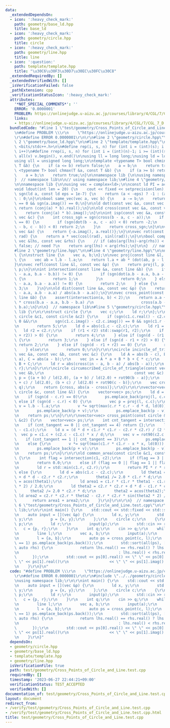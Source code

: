 ```yaml
---
data:
  _extendedDependsOn:
  - icon: ':heavy_check_mark:'
    path: geometry/base_ld.hpp
    title: base_ld
  - icon: ':heavy_check_mark:'
    path: geometry/circle.hpp
    title: circle
  - icon: ':heavy_check_mark:'
    path: geometry/line.hpp
    title: line
  - icon: ':question:'
    path: template/template.hpp
    title: "\u30C6\u30F3\u30D7\u30EC\u30FC\u30C8"
  _extendedRequiredBy: []
  _extendedVerifiedWith: []
  _isVerificationFailed: false
  _pathExtension: cpp
  _verificationStatusIcon: ':heavy_check_mark:'
  attributes:
    '*NOT_SPECIAL_COMMENTS*': ''
    ERROR: '0.0000001'
    PROBLEM: https://onlinejudge.u-aizu.ac.jp/courses/library/4/CGL/7/CGL_7_D
    links:
    - https://onlinejudge.u-aizu.ac.jp/courses/library/4/CGL/7/CGL_7_D
  bundledCode: "#line 1 \"test/geometry/Cross_Points_of_Circle_and_Line.test.cpp\"\
    \n#define PROBLEM \\\r\n    \"https://onlinejudge.u-aizu.ac.jp/courses/library/4/CGL/7/CGL_7_D\"\
    \r\n#define ERROR 0.0000001\r\n\r\n#line 2 \"geometry/circle.hpp\"\n\r\n#line\
    \ 2 \"geometry/base_ld.hpp\"\n\n#line 2 \"template/template.hpp\"\n\n#include\
    \ <bits/stdc++.h>\n\n#define rep(i, s, n) for (int i = (int)(s); i < (int)(n);\
    \ i++)\n#define rrep(i, s, n) for (int i = (int)(n)-1; i >= (int)(s); i--)\n#define\
    \ all(v) v.begin(), v.end()\n\nusing ll = long long;\nusing ld = long double;\n\
    using ull = unsigned long long;\n\ntemplate <typename T> bool chmin(T &a, const\
    \ T &b) {\n    if (a <= b) return false;\n    a = b;\n    return true;\n}\ntemplate\
    \ <typename T> bool chmax(T &a, const T &b) {\n    if (a >= b) return false;\n\
    \    a = b;\n    return true;\n}\n\nnamespace lib {\n\nusing namespace std;\n\n\
    }  // namespace lib\n\n// using namespace lib;\n#line 4 \"geometry/base_ld.hpp\"\
    \n\nnamespace lib {\n\nusing vec = complex<ld>;\n\nconst ld PI = acos(-1);\n\n\
    void ldout(int len = 20) {\n    cout << fixed << setprecision(len);\n}\n\nint\
    \ sgn(ld a, const ld eps = 1e-7) {\n    return (a < -eps) ? -1 : (a > eps) ? 1\
    \ : 0;\n}\n\nbool same_vec(vec a, vec b) {\n    a -= b;\n    return sgn(a.real())\
    \ == 0 && sgn(a.imag()) == 0;\n}\n\nld dot(const vec &a, const vec &b) {\n   \
    \ return (conj(a) * b).real();\n}\n\nld cross(const vec &a, const vec &b) {\n\
    \    return (conj(a) * b).imag();\n}\n\nint isp(const vec &a, const vec &b, const\
    \ vec &c) {\n    int cross_sgn = sgn(cross(b - a, c - a));\n    if (cross_sgn\
    \ == 0) {\n        if (sgn(dot(b - a, c - a)) < 0) return -2;\n        if (sgn(dot(a\
    \ - b, c - b)) < 0) return 2;\n    }\n    return cross_sgn;\n}\n\nvec rot90(const\
    \ vec &a) {\n    return {-a.imag(), a.real()};\n}\n\nvec rot(const vec &a, ld\
    \ rad) {\n    return a * vec(cosl(rad), sinl(rad));\n}\n\nbool comp_for_argument_sort(const\
    \ vec &lhs, const vec &rhs) {\n    // if (abs(arg(lhs)-arg(rhs)) < eps) return\
    \ false; // need ?\n    return arg(lhs) < arg(rhs);\n}\n\n}  // namespace lib\n\
    #line 2 \"geometry/line.hpp\"\n\n#line 4 \"geometry/line.hpp\"\n\nnamespace lib\
    \ {\n\nstruct line {\n    vec a, b;\n};\n\nvec proj(const line &l, const vec &p)\
    \ {\n    vec ab = l.b - l.a;\n    return l.a + ab * (dot(ab, p - l.a) / norm(ab));\n\
    }\n\nvec refl(const line &l, const vec &p) {\n    return proj(l, p) * ld(2) -\
    \ p;\n}\n\nint intersection(const line &a, const line &b) {\n    if (sgn(cross(a.b\
    \ - a.a, b.a - b.b)) != 0) {\n        if (sgn(dot(a.b - a.a, b.a - b.b)) == 0)\
    \ {\n            return 1;\n        }\n        return 0;\n    } else if (sgn(cross(a.b\
    \ - a.a, b.a - a.a)) != 0) {\n        return 2;\n    } else {\n        return\
    \ 3;\n    }\n}\n\nld dist(const line &a, const vec &p) {\n    return abs(cross(p\
    \ - a.a, a.b - a.a) / abs(a.b - a.a));\n}\n\nvec cross_point(const line &a, const\
    \ line &b) {\n    assert(intersection(a, b) < 2);\n    return a.a + (a.b - a.a)\
    \ * cross(b.a - a.a, b.b - b.a) /\n                     cross(a.b - a.a, b.b -\
    \ b.a);\n}\n\n}  // namespace lib\n#line 5 \"geometry/circle.hpp\"\n\r\nnamespace\
    \ lib {\r\n\r\nstruct circle {\r\n    vec c;\r\n    ld r;\r\n};\r\n\r\nint intersection(const\
    \ circle &c1, const circle &c2) {\r\n    if (sgn(c1.c.real() - c2.c.real()) ==\
    \ 0 &&\r\n        sgn(c1.c.imag() - c2.c.imag()) == 0 && sgn(c1.r - c2.r) == 0)\r\
    \n        return 5;\r\n    ld d = abs(c1.c - c2.c);\r\n    ld r1 = c1.r;\r\n \
    \   ld r2 = c2.r;\r\n    if (r1 < r2) std::swap(r1, r2);\r\n    if (sgn(d - (r1\
    \ + r2)) > 0) {\r\n        return 4;\r\n    } else if (sgn(d - (r1 + r2)) == 0)\
    \ {\r\n        return 3;\r\n    } else if (sgn(d - r1 + r2) > 0) {\r\n       \
    \ return 2;\r\n    } else if (sgn(d - r1 + r2) == 0) {\r\n        return 1;\r\n\
    \    } else\r\n        return 0;\r\n}\r\n\r\ncircle incircle_of_triangle(const\
    \ vec &a, const vec &b, const vec &c) {\r\n    ld A = abs(b - c), B = abs(c -\
    \ a), C = abs(a - b);\r\n    vec in = A * a + B * b + C * c;\r\n    in /= A +\
    \ B + C;\r\n    ld r = abs(cross(in - a, b - a) / abs(b - a));\r\n    return {in,\
    \ r};\r\n}\r\n\r\ncircle circumscribed_circle_of_triangle(const vec &a, const\
    \ vec &b,\r\n                                        const vec &c) {\r\n    line\
    \ p = {(a + b) / ld(2.0), (a + b) / ld(2.0) + rot90(b - a)};\r\n    line q = {(b\
    \ + c) / ld(2.0), (b + c) / ld(2.0) + rot90(c - b)};\r\n    vec cross = cross_point(p,\
    \ q);\r\n    return {cross, abs(a - cross)};\r\n}\r\n\r\nvector<vec> cross_point(const\
    \ circle &c, const line &l) {\r\n    vector<vec> ps;\r\n    ld d = dist(l, c.c);\r\
    \n    if (sgn(d - c.r) == 0)\r\n        ps.emplace_back(proj(l, c.c));\r\n   \
    \ else if (sgn(d - c.r) < 0) {\r\n        vec p = proj(l, c.c);\r\n        vec\
    \ v = l.b - l.a;\r\n        v *= sqrt(max(c.r * c.r - d * d, ld(0))) / abs(v);\r\
    \n        ps.emplace_back(p + v);\r\n        ps.emplace_back(p - v);\r\n    }\r\
    \n    return ps;\r\n}\r\n\r\nvector<vec> cross_point(const circle &c1, const circle\
    \ &c2) {\r\n    vector<vec> ps;\r\n    int cnt_tangent = intersection(c1, c2);\r\
    \n    if (cnt_tangent == 0 || cnt_tangent == 4) return {};\r\n    ld d = abs(c2.c\
    \ - c1.c);\r\n    ld x = (d * d + c1.r * c1.r - c2.r * c2.r) / (2 * d);\r\n  \
    \  vec p = c1.c + (c2.c - c1.c) * x / d;\r\n    vec v = rot90(c2.c - c1.c);\r\n\
    \    if (cnt_tangent == 1 || cnt_tangent == 3)\r\n        ps.emplace_back(p);\r\
    \n    else {\r\n        v *= sqrt(max(c1.r * c1.r - x * x, ld(0))) / abs(v);\r\
    \n        ps.emplace_back(p + v);\r\n        ps.emplace_back(p - v);\r\n    }\r\
    \n    return ps;\r\n}\r\n\r\nld common_area(const circle &c1, const circle &c2)\
    \ {\r\n    int flag = intersection(c1, c2);\r\n    if (flag == 3 || flag == 4)\r\
    \n        return 0.0;\r\n    else if (flag == 0 || flag == 1 || flag == 5) {\r\
    \n        ld r = std::min(c1.r, c2.r);\r\n        return PI * r * r;\r\n    }\
    \ else {\r\n        ld d = abs(c1.c - c2.c);\r\n        ld theta1 = c1.r * c1.r\
    \ + d * d - c2.r * c2.r;\r\n        theta1 /= 2.0 * c1.r * d;\r\n        theta1\
    \ = acos(theta1);\r\n        ld area1 = c1.r * c1.r * theta1 - c1.r * c1.r * sin(theta1\
    \ * 2) / 2.0;\r\n        ld theta2 = c2.r * c2.r + d * d - c1.r * c1.r;\r\n  \
    \      theta2 /= 2.0 * c2.r * d;\r\n        theta2 = acos(theta2);\r\n       \
    \ ld area2 = c2.r * c2.r * theta2 - c2.r * c2.r * sin(theta2 * 2) / 2.0;\r\n \
    \       return area1 + area2;\r\n    }\r\n}\r\n\r\n}  // namespace lib\r\n#line\
    \ 6 \"test/geometry/Cross_Points_of_Circle_and_Line.test.cpp\"\n\r\nusing namespace\
    \ lib;\r\n\r\nint main() {\r\n    std::cout << std::fixed << std::setprecision(15);\r\
    \n    auto input = [](vec &p) {\r\n        ld x, y;\r\n        std::cin >> x >>\
    \ y;\r\n        p = {x, y};\r\n    };\r\n    circle c;\r\n    {\r\n        vec\
    \ p;\r\n        ld r;\r\n        input(p);\r\n        std::cin >> r;\r\n     \
    \   c = {p, r};\r\n    }\r\n    int q;\r\n    cin >> q;\r\n    while (q--) {\r\
    \n        line l;\r\n        vec a, b;\r\n        input(a);\r\n        input(b);\r\
    \n        l = {a, b};\r\n        auto ps = cross_point(c, l);\r\n        if (ps.size()\
    \ == 1) ps.emplace_back(ps.back());\r\n        std::sort(all(ps), [](auto lhs,\
    \ auto rhs) {\r\n            return lhs.real() == rhs.real() ? lhs.imag() < rhs.imag()\r\
    \n                                            : lhs.real() < rhs.real();\r\n \
    \       });\r\n        std::cout << ps[0].real() << \" \" << ps[0].imag() << \"\
    \ \" << ps[1].real()\r\n                  << \" \" << ps[1].imag() << '\\n';\r\
    \n    }\r\n}\n"
  code: "#define PROBLEM \\\r\n    \"https://onlinejudge.u-aizu.ac.jp/courses/library/4/CGL/7/CGL_7_D\"\
    \r\n#define ERROR 0.0000001\r\n\r\n#include \"../../geometry/circle.hpp\"\r\n\r\
    \nusing namespace lib;\r\n\r\nint main() {\r\n    std::cout << std::fixed << std::setprecision(15);\r\
    \n    auto input = [](vec &p) {\r\n        ld x, y;\r\n        std::cin >> x >>\
    \ y;\r\n        p = {x, y};\r\n    };\r\n    circle c;\r\n    {\r\n        vec\
    \ p;\r\n        ld r;\r\n        input(p);\r\n        std::cin >> r;\r\n     \
    \   c = {p, r};\r\n    }\r\n    int q;\r\n    cin >> q;\r\n    while (q--) {\r\
    \n        line l;\r\n        vec a, b;\r\n        input(a);\r\n        input(b);\r\
    \n        l = {a, b};\r\n        auto ps = cross_point(c, l);\r\n        if (ps.size()\
    \ == 1) ps.emplace_back(ps.back());\r\n        std::sort(all(ps), [](auto lhs,\
    \ auto rhs) {\r\n            return lhs.real() == rhs.real() ? lhs.imag() < rhs.imag()\r\
    \n                                            : lhs.real() < rhs.real();\r\n \
    \       });\r\n        std::cout << ps[0].real() << \" \" << ps[0].imag() << \"\
    \ \" << ps[1].real()\r\n                  << \" \" << ps[1].imag() << '\\n';\r\
    \n    }\r\n}"
  dependsOn:
  - geometry/circle.hpp
  - geometry/base_ld.hpp
  - template/template.hpp
  - geometry/line.hpp
  isVerificationFile: true
  path: test/geometry/Cross_Points_of_Circle_and_Line.test.cpp
  requiredBy: []
  timestamp: '2023-06-27 22:44:21+09:00'
  verificationStatus: TEST_ACCEPTED
  verifiedWith: []
documentation_of: test/geometry/Cross_Points_of_Circle_and_Line.test.cpp
layout: document
redirect_from:
- /verify/test/geometry/Cross_Points_of_Circle_and_Line.test.cpp
- /verify/test/geometry/Cross_Points_of_Circle_and_Line.test.cpp.html
title: test/geometry/Cross_Points_of_Circle_and_Line.test.cpp
---
```

